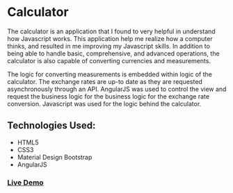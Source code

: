 # Calculator
The calculator is an application that I found to very helpful in understand how Javascript works. This application help me realize how a computer thinks, and resulted in me improving my Javascript skills. In addition to being able to handle basic, comprehensive, and advanced operations, the calculator is also capable of converting currencies and measurements.

The logic for converting measurements is embedded within logic of the calculator. The exchange rates are up-to date as they are requested asynchronously through an API. AngularJS was used to control the view and request the business logic for the business logic for the exchange rate conversion. Javascript was used for the logic behind the calculator.

## Technologies Used:

- HTML5
- CSS3
- Material Design Bootstrap
- AngularJS

### [Live Demo](https://tmantock.github.io/calculator/)
